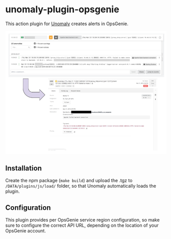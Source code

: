 # unomaly-plugin-opsgenie

This action plugin for [Unomaly](https://unomaly.com/) creates alerts in
OpsGenie.

![Overview](./img/pic.png)

## Installation

Create the npm package (`make build`) and upload the .tgz to
`/DATA/plugins/js/load/` folder, so that Unomaly automatically loads the plugin.

## Configuration

This plugin provides per OpsGenie service region configuration, so make sure to
configure the correct API URL, depending on the location of your OpsGenie
account.

